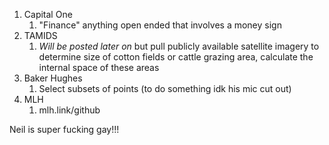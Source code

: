 

1. Capital One
	1. "Finance" anything open ended that involves a money sign
2. TAMIDS
	1. *Will be posted later on* but pull publicly available satellite imagery to determine size of cotton fields or cattle grazing area, calculate the internal space of these areas
3. Baker Hughes
	1. Select subsets of points (to do something idk his mic cut out)
4. MLH
	1. mlh.link/github




Neil is super fucking gay!!!